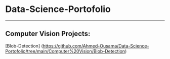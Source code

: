 # Data-Science-Portofolio

______________________________


## Computer Vision Projects:
 [Blob-Detection] (https://github.com/Ahmed-Ousama/Data-Science-Portofolio/tree/main/Computer%20Vision/Blob-Detection)
